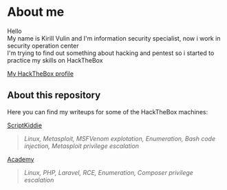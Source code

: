 About me
===
Hello  
My name is Kirill Vulin and I'm information security specialist, now i work in security operation center  
I'm trying to find out something about hacking and pentest so i started to practice my skills on HackTheBox

[My HackTheBox profile](https://app.hackthebox.eu/profile/242436)

About this repository
---
Here you can find my writeups for some of the HackTheBox machines:

[ScriptKiddie](https://github.com/Healops/Writeups/tree/main/ScriptKiddie/Readme.md)
>*Linux, Metasploit, MSFVenom explotation, Enumeration, Bash code injection, Metasploit privilege escalation*

[Academy](https://github.com/Healops/Writeups/tree/main/Academy/Readme.md)
>*Linux, PHP, Laravel, RCE, Enumeration, Composer privilege escalation*
